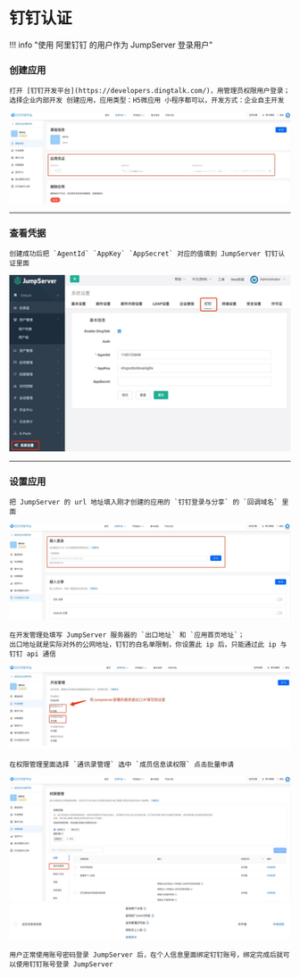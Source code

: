 # 钉钉认证

!!! info "使用 阿里钉钉 的用户作为 JumpServer 登录用户"

### 创建应用

    打开 [钉钉开发平台](https://developers.dingtalk.com/)，用管理员权限用户登录；
    选择企业内部开发 创建应用，应用类型：H5微应用 小程序都可以，开发方式：企业自主开发

![钉钉创建应用](../../img/dingtalk_01.jpg)

---

### 查看凭据

    创建成功后把 `AgentId` `AppKey` `AppSecret` 对应的值填到 JumpServer 钉钉认证里面

![设置钉钉认证](../../img/dingtalk_02.jpg)

---

### 设置应用

    把 JumpServer 的 url 地址填入刚才创建的应用的 `钉钉登录与分享` 的 `回调域名` 里面

![钉钉应用配置](../../img/dingtalk_03.jpg)

    在开发管理处填写 JumpServer 服务器的 `出口地址` 和 `应用首页地址`；
    出口地址就是实际对外的公网地址，钉钉的白名单限制，你设置此 ip 后，只能通过此 ip 与钉钉 api 通信

![钉钉出口配置](../../img/dingtalk_04.jpg)

    在权限管理里面选择 `通讯录管理` 选中 `成员信息读权限` 点击批量申请

![钉钉权限配置](../../img/dingtalk_05.jpg)
![钉钉权限配置2](../../img/dingtalk_06.jpg)

    用户正常使用账号密码登录 JumpServer 后，在个人信息里面绑定钉钉账号，绑定完成后就可以使用钉钉账号登录 JumpServer
